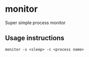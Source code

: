 monitor
=======

Super simple process monitor

## Usage instructions

`monitor -s <sleep> -c <process name>`

